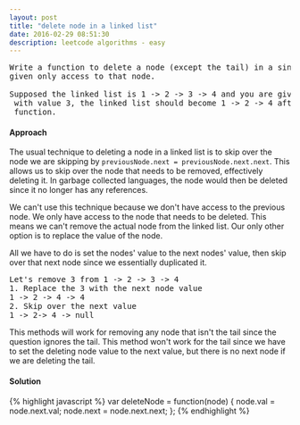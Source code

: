 ```yaml
---
layout: post
title: "delete node in a linked list"
date: 2016-02-29 08:51:30
description: leetcode algorithms - easy
---
```


<pre>
Write a function to delete a node (except the tail) in a singly linked list, 
given only access to that node.

Supposed the linked list is 1 -> 2 -> 3 -> 4 and you are given the third node
 with value 3, the linked list should become 1 -> 2 -> 4 after calling your 
 function.
</pre>

#### Approach
The usual technique to deleting a node in a linked list is to skip over the node we are skipping by `previousNode.next = previousNode.next.next`. This allows us to skip over
the node that needs to be removed, effectively deleting it. In garbage collected languages, the node would then be deleted since it no longer has any references.

We can't use this technique because we don't have access to the previous node. We only have access to the node that needs to be deleted. This means we can't remove the actual node from the linked list. Our only other option is to replace the value of the node.

All we have to do is set the nodes' value to the next nodes' value, then skip over that next node since we essentially duplicated it.

<pre>
Let's remove 3 from 1 -> 2 -> 3 -> 4
1. Replace the 3 with the next node value
1 -> 2 -> 4 -> 4
2. Skip over the next value
1 -> 2-> 4 -> null
</pre>

This methods will work for removing any node that isn't the tail since the question ignores the tail. This method won't work for the tail since we have to set the deleting node value to the next value, but there is no next node if we are deleting the tail.

#### Solution
{% highlight javascript %}
var deleteNode = function(node) {
    node.val = node.next.val;
    node.next = node.next.next;
};
{% endhighlight %}
